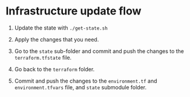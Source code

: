 # Infrastructure update flow

1. Update the state with `./get-state.sh`

2. Apply the changes that you need.

3. Go to the `state` sub-folder and commit and push the changes to the
   `terraform.tfstate` file.

4. Go back to the `terraform` folder.

5. Commit and push the changes to the `environment.tf` and `environment.tfvars`
   file, and `state` submodule folder.
